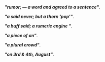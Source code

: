 _**"rumor; — a word and agreed to a sentence"**_.

_**"a said never; but a thorn 'pop'"**_.

_**"a buff said; a rumeric engine "**_.

_**"a piece of an"**_.

_**"a plural crowd"**_.

_**"on 3rd & 4th, August"**_.
